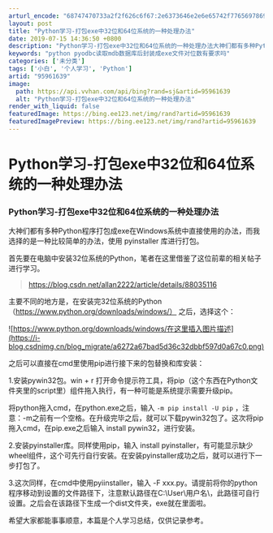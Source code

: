 ```yaml
---
arturl_encode: "68747470733a2f2f626c6f67:2e6373646e2e6e65742f77656978696e5f3433353535353432:2f61727469636c652f64657461696c732f3935393631363339"
layout: post
title: "Python学习-打包exe中32位和64位系统的一种处理办法"
date: 2019-07-15 14:36:50 +0800
description: "Python学习-打包exe中32位和64位系统的一种处理办法大神们都有多种Python程序打包成e"
keywords: "python pyodbc读取mdb数据库后封装成exe文件对位数有要求吗"
categories: ['未分类']
tags: ['小白', '个人学习', 'Python']
artid: "95961639"
image:
  path: https://api.vvhan.com/api/bing?rand=sj&artid=95961639
  alt: "Python学习-打包exe中32位和64位系统的一种处理办法"
render_with_liquid: false
featuredImage: https://bing.ee123.net/img/rand?artid=95961639
featuredImagePreview: https://bing.ee123.net/img/rand?artid=95961639
---
```


# Python学习-打包exe中32位和64位系统的一种处理办法

### Python学习-打包exe中32位和64位系统的一种处理办法

大神们都有多种Python程序打包成exe在Windows系统中直接使用的办法，而我选择的是一种比较简单的办法，使用 pyinstaller 库进行打包。

首先要在电脑中安装32位系统的Python，笔者在这里借鉴了这位前辈的相关帖子进行学习。

> https://blog.csdn.net/allan2222/article/details/88035116

主要不同的地方是，在安装完32位系统的Python（https://www.python.org/downloads/windows/） 之后，选择这个：
  
![https://www.python.org/downloads/windows/在这里插入图片描述](https://i-blog.csdnimg.cn/blog_migrate/a6272a67bad5d36c32dbbf597d0a67c0.png)
  
之后可以直接在cmd里使用pip进行接下来的包替换和库安装：

1.安装pywin32包。win + r 打开命令提示符工具，将pip（这个东西在Python文件夹里的script里）组件拖入执行，有一种可能是系统提示需要升级pip。
  
将python拖入cmd，在python.exe之后，输入
`-m pip install -U pip`
，注意：-m之前有一个空格。在升级完毕之后，就可以下载pywin32包了。这次将pip拖入cmd，在pip.exe之后输入 install pywin32，进行安装。

2.安装pyinstaller库。同样使用pip，输入 install pyinstaller，有可能显示缺少wheel组件，这个可先行自行安装。在安装pyinstaller成功之后，就可以进行下一步打包了。

3.这次同样，在cmd中使用pyiinstaller，输入 -F xxx.py。请提前将你的python程序移动到设置的文件路径下，注意默认路径在C:\User\用户名\，此路径可自行设置。之后会在该路径下生成一个dist文件夹，exe就在里面啦。

希望大家都能事事顺意，本篇是个人学习总结，仅供记录参考。